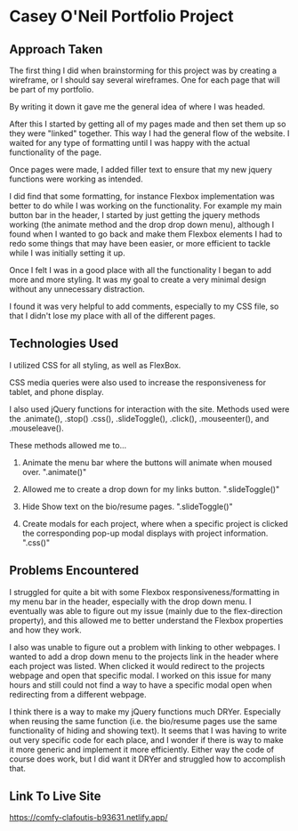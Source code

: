 # Casey O'Neil Portfolio Project


## Approach Taken
The first thing I did when brainstorming for this project was by creating a wireframe, or I should say several wireframes. One for each page that will be part of my portfolio.   

By writing it down it gave me the general idea of where I was headed.   


After this I started by getting all of my pages made and then set them up so they were "linked" together. This way I had the general flow of the website. I waited for any type of formatting until I was happy with the actual functionality of the page.   

Once pages were made, I added filler text to ensure that my new jquery functions were working as intended.  

I did find that some formatting, for instance Flexbox implementation was better to do while I was working on the functionality. For example my main button bar in the header, I started by just getting the jquery methods working (the animate method and the drop drop down menu), although I found when I wanted to go back and make them Flexbox elements I had to redo some things that may have been easier, or more efficient to tackle while I was initially setting it up.    

Once I felt I was in a good place with all the functionality I began to add more and more styling. It was my goal to create a very minimal design without any unnecessary distraction.   

I found it was very helpful to add comments, especially to my CSS file, so that I didn't lose my place with all of the different pages.



## Technologies Used
I utilized CSS for all styling, as well as FlexBox.  

CSS media queries were also used to increase the responsiveness for tablet, and phone display.  

I also used jQuery functions for interaction with the site. Methods used were the .animate(), .stop() .css(), .slideToggle(), .click(), .mouseenter(), and .mouseleave().  

These methods allowed me to...   
1) Animate the menu bar where the buttons will animate when moused over. ".animate()"  

2) Allowed me to create a drop down for my links button. ".slideToggle()"

3) Hide Show text on the bio/resume pages. ".slideToggle()"  

4) Create modals for each project, where when a specific project is clicked the corresponding pop-up modal displays with project information. ".css()"


## Problems Encountered  
I struggled for quite a bit with some Flexbox responsiveness/formatting in my menu bar in the header, especially with the drop down menu. I eventually was able to figure out my issue (mainly due to the flex-direction property), and this allowed me to better understand the Flexbox properties and how they work.  

I also was unable to figure out a problem with linking to other webpages. I wanted to add a drop down menu to the projects link in the header where each project was listed. When clicked it would redirect to the projects webpage and open that specific modal. I worked on this issue for many hours and still could not find a way to have a specific modal open when redirecting from a different webpage.  

I think there is a way to make my jQuery functions much DRYer. Especially when reusing the same function (i.e. the bio/resume pages use the same functionality of hiding and showing text). It seems that I was having to write out very specific code for each place, and I wonder if there is way to make it more generic and implement it more efficiently. Either way the code of course does work, but I did want it DRYer and struggled how to accomplish that.

## Link To Live Site  

https://comfy-clafoutis-b93631.netlify.app/
